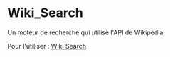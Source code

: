 # Wiki_Search
Un moteur de recherche qui utilise l'API de Wikipedia

Pour l'utiliser : [Wiki Search](https://gabriellepagnard.github.io/Wiki_Search/).